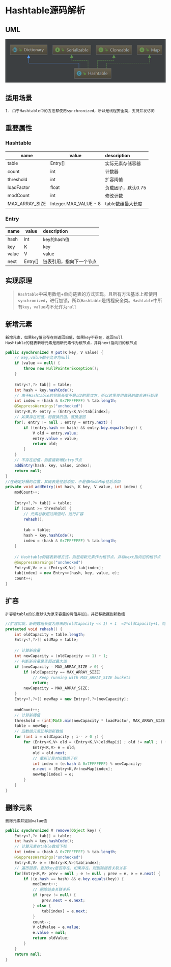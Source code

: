 # Hashtable源码解析

## UML
![title](../../image/Hashtable类层次结构.png)  


## 适用场景

    1. 由于Hashtable中的方法都使用synchronized，所以是线程安全类，支持并发访问

## 重要属性
### Hashtable
|name|value|description|
|---|---|:---|
|table|Entry<?,?>[]|实际元素存储容器|
|count|int|计数器|
|threshold|int|扩容阈值|
|loadFactor|float|负载因子，默认0.75|
|modCount|int|修改计数|
|MAX_ARRAY_SIZE|Integer.MAX_VALUE - 8|table数组最大长度|

### Entry
|name|value|description|
|---|---|:---|
|hash|int|key的hash值|
|key|K|key|
|value|V|value|
|next|Entry<?,?>[]|链表引用，指向下一个节点|


## 实现原理

>`Hashtable`中采用数组+单向链表的方式实现。且所有方法基本上都使用`synchronized`，进行加锁，所以`Hashtable`是线程安全类。`Hashtable`中所有`key`，`value`均不允许为`null`

## 新增元素

    新增元素，如果key值已存在则返回旧值，如果key不存在，返回null
    Hashtable的链表新增元素是用新元素作为根节点，并将next指向旧的根节点

```java
public synchronized V put(K key, V value) {
    // key,value都不允许为null
    if (value == null) {
        throw new NullPointerException();
    }

    Entry<?,?> tab[] = table;
    int hash = key.hashCode();
    // 由于Hashtable的容器长度不是以2的幂次方，所以这里使用普通的取余进行处理
    int index = (hash & 0x7FFFFFFF) % tab.length;
    @SuppressWarnings("unchecked")
    Entry<K,V> entry = (Entry<K,V>)tab[index];
    // 如果存在旧值，则替换旧值，直接返回
    for(; entry != null ; entry = entry.next) {
        if ((entry.hash == hash) && entry.key.equals(key)) {
            V old = entry.value;
            entry.value = value;
            return old;
        }
    }
    // 不存在旧值，则直接新增Entry节点
    addEntry(hash, key, value, index);
    return null;
}
//在确定好桶的位置，其链表是往前添加，不是像HashMap往后添加
private void addEntry(int hash, K key, V value, int index) {
    modCount++;

    Entry<?,?> tab[] = table;
    if (count >= threshold) {
        // 元素总数超过阈值时，进行扩容
        rehash();

        tab = table;
        hash = key.hashCode();
        index = (hash & 0x7FFFFFFF) % tab.length;
    }

    // Hashtable的链表新增方式，则是用新元素作为根节点，并将next指向旧的根节点
    @SuppressWarnings("unchecked")
    Entry<K,V> e = (Entry<K,V>) tab[index];
    tab[index] = new Entry<>(hash, key, value, e);
    count++;
}

```

## 扩容

    扩容后table的长度默认为原来容量的两倍并加1，并迁移数据到新数组

```java
//扩容实现，新的数组长度为原来的(oldCapacity << 1) + 1  =2*oldCapacity+1，而且扩容后的对象迁移不如HashMap实现的精致
protected void rehash() {
    int oldCapacity = table.length;
    Entry<?,?>[] oldMap = table;

    // 计算新容量
    int newCapacity = (oldCapacity << 1) + 1;
    // 判断新容量是否超过最大值
    if (newCapacity - MAX_ARRAY_SIZE > 0) {
        if (oldCapacity == MAX_ARRAY_SIZE)
            // Keep running with MAX_ARRAY_SIZE buckets
            return;
        newCapacity = MAX_ARRAY_SIZE;
    }
    Entry<?,?>[] newMap = new Entry<?,?>[newCapacity];

    modCount++;
    // 计算新阈值
    threshold = (int)Math.min(newCapacity * loadFactor, MAX_ARRAY_SIZE + 1);
    table = newMap;
    // 旧数组元素迁移到新数组
    for (int i = oldCapacity ; i-- > 0 ;) {
        for (Entry<K,V> old = (Entry<K,V>)oldMap[i] ; old != null ; ) {
            Entry<K,V> e = old;
            old = old.next;
            // 重新计算对应数组下标
            int index = (e.hash & 0x7FFFFFFF) % newCapacity;
            e.next = (Entry<K,V>)newMap[index];
            newMap[index] = e;
        }
    }
}

```

## 删除元素

    删除元素并返回value值
    
```java
public synchronized V remove(Object key) {
    Entry<?,?> tab[] = table;
    int hash = key.hashCode();
    // 计算元素在table数组下标
    int index = (hash & 0x7FFFFFFF) % tab.length;
    @SuppressWarnings("unchecked")
    Entry<K,V> e = (Entry<K,V>)tab[index];
    // 遍历链表，查找key是否存在，如果存在，则删除链表关联关系
    for(Entry<K,V> prev = null ; e != null ; prev = e, e = e.next) {
        if ((e.hash == hash) && e.key.equals(key)) {
            modCount++;
            // 删除链表关联关系
            if (prev != null) {
                prev.next = e.next;
            } else {
                tab[index] = e.next;
            }
            count--;
            V oldValue = e.value;
            e.value = null;
            return oldValue;
        }
    }
    return null;
}

```
